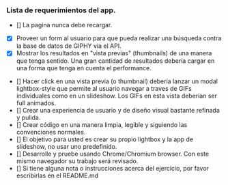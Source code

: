 ### Lista de requerimientos del app.

- [] La pagina nunca debe recargar.
- [x] Proveer un form al usuario para que pueda realizar una búsqueda contra la base de datos de GIPHY via el API.
- [x] Mostrar los resultados en "vista previas" (thumbnails) de una manera que tenga sentido. Una gran cantidad de resultados debería cargar en una forma que tenga en cuenta el performance. 
- [] Hacer click en una vista previa (o thumbnail) debería lanzar un modal  lightbox-style que permite al usuario navegar a traves de GIFs individuales como en un slideshow. Los GIFs en esta vista deberían ser full animados.
- [] Crear una experiencia de usuario y de diseño visual bastante refinada y pulida.
- [] Crear código en una manera limpia, legible y siguiendo las convenciones normales.
- [] El objetivo para usted es crear su propio lightbox y la app de slideshow, no usar uno predefinido.
- [] Desarrolle y pruebe usando Chrome/Chromium browser. Con este mismo navegador su trabajo será revisado.
- [] Si tiene alguna nota o instrucciones acerca del ejercicio, por favor escribirlas en el README.md